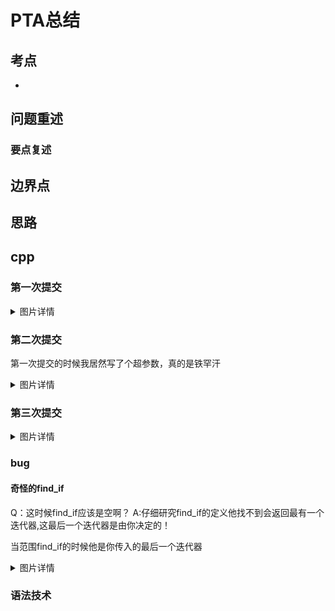 # PTA总结
## 考点
+ 


## 问题重述

### 要点复述

## 边界点

## 思路

## cpp

### 第一次提交
<details><summary>图片详情</summary><img src="https://raw.githubusercontent.com/ednow/cloudimg/main/githubio/20210902000929.png" alt="找不到图片(Image not found)" onerror="this.onerror=null;this.src='https://gitee.com/ednow/cloudimg/raw/main/githubio/20210902000929.png';" /></details>

### 第二次提交
第一次提交的时候我居然写了个超参数，真的是铁罕汗

<details><summary>图片详情</summary><img src="https://raw.githubusercontent.com/ednow/cloudimg/main/githubio/20210902002125.png" alt="找不到图片(Image not found)" onerror="this.onerror=null;this.src='https://gitee.com/ednow/cloudimg/raw/main/githubio/20210902002125.png';" /></details>

### 第三次提交
<details><summary>图片详情</summary><img src="https://raw.githubusercontent.com/ednow/cloudimg/main/githubio/20210902125925.png" alt="找不到图片(Image not found)" onerror="this.onerror=null;this.src='https://gitee.com/ednow/cloudimg/raw/main/githubio/20210902125925.png';" /></details>


### bug

#### 奇怪的find_if
Q：这时候find_if应该是空啊？
A:仔细研究find_if的定义他找不到会返回最有一个迭代器,这最后一个迭代器是由你决定的！

当范围find_if的时候他是你传入的最后一个迭代器


<details><summary>图片详情</summary><img src="https://raw.githubusercontent.com/ednow/cloudimg/main/githubio/20210901231530.png" alt="找不到图片(Image not found)" onerror="this.onerror=null;this.src='https://gitee.com/ednow/cloudimg/raw/main/githubio/20210901231530.png';" /></details>

### 语法技术